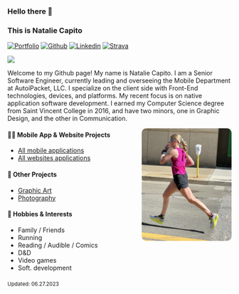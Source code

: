 ### Hello there 👋 
### This is Natalie Capito

[![Portfolio](https://img.shields.io/badge/-Github-000?style=flat&logo=Github&logoColor=white)](https://sleepylunadesigns.com/)
[![Github](https://img.shields.io/badge/-Github-000?style=flat&logo=Github&logoColor=white)](https://github.com/nataliecapito)
[![Linkedin](https://img.shields.io/badge/-LinkedIn-blue?style=flat&logo=Linkedin&logoColor=white)](https://www.linkedin.com/in/natalie-capito-33130112b/)
[![Strava](https://img.shields.io/badge/-Gmail-c14438?style=flat&logo=Gmail&logoColor=white)](https://www.strava.com/athletes/71219674)

<link rel="stylesheet" href="https://cdn.jsdelivr.net/gh/devicons/devicon@v2.15.1/devicon.min.css">
<p align="left">
    <div style="justify-content: flex-start; flex-direction: row; align-items: center; flex-wrap: wrap; display: flex;"> 
        <img src="https://cdn.jsdelivr.net/gh/devicons/devicon/icons/android/android-plain.svg" />
        <i class="devicon-androidstudio-plain colored"></i>
        <i class="devicon-apple-original colored"></i>
        <i class="devicon-atom-original colored"></i>
        <i class="devicon-bitbucket-original-wordmark colored"></i>
        <i class="devicon-chrome-plain-wordmark colored"></i>
        <i class="devicon-confluence-original-wordmark colored"></i>
        <i class="devicon-css3-plain-wordmark colored"></i>
        <i class="devicon-eslint-original-wordmark colored"></i>
        <i class="devicon-firebase-plain-wordmark colored"></i>
        <i class="devicon-firefox-plain-wordmark colored"></i>
        <i class="devicon-git-plain-wordmark colored"></i>
        <i class="devicon-github-original-wordmark colored"></i>
        <i class="devicon-gradle-plain-wordmark colored"></i>
        <i class="devicon-html5-plain-wordmark colored"></i>
        <i class="devicon-ie10-original colored"></i>
        <i class="devicon-javascript-plain colored"></i>
        <i class="devicon-jest-plain colored"></i>
        <i class="devicon-jira-plain colored"></i>
        <i class="devicon-nodejs-plain colored"></i>
        <i class="devicon-npm-original-wordmark colored"></i>
        <i class="devicon-objectivec-plain colored"></i>
        <i class="devicon-photoshop-plain colored"></i>
        <i class="devicon-react-original-wordmark colored"></i>
        <i class="devicon-redux-original colored"></i>
        <i class="devicon-safari-plain-wordmark colored"></i>
        <i class="devicon-sass-original colored"></i>
        <i class="devicon-slack-plain-wordmark colored"></i>
        <i class="devicon-sourcetree-original-wordmark colored"></i>
        <i class="devicon-swift-plain-wordmark colored"></i>
        <i class="devicon-trello-plain-wordmark colored"></i>
        <i class="devicon-typescript-plain colored"></i>
        <i class="devicon-vscode-plain colored"></i>
        <i class="devicon-xcode-plain colored"></i>
    </div>
</p>

Welcome to my Github page! My name is Natalie Capito. I am a Senior Software Engineer, currently leading and overseeing the Mobile Department at AutoiPacket, LLC. I specialize on the client side with Front-End technologies, devices, and platforms. My recent focus is on native application software development. I earned my Computer Science degree from Saint Vincent College in 2016, and have two minors, one in Graphic Design, and the other in Communication.

<img 
    align="right" 
    alt="img" 
    src="/images/run.png" 
    width="40%" 
    height="auto" 
    style="overflow: hidden; border-radius: 10px; margin: 0px; padding: 0px;"
/>

#### 👨‍💻 Mobile App & Website Projects
- [All mobile applications](https://github.com/nataliecapito/All-MobileApps)
- [All websites applications](https://github.com/nataliecapito/All-Websites)

#### 🌱 Other Projects 
- [Graphic Art](https://photos.app.goo.gl/bUb9qQmxvQ56SaYh6)
- [Photography](https://photos.app.goo.gl/enNMhKWtqmFwa5Aw5)

#### 🔭 Hobbies & Interests
- Family / Friends
- Running
- Reading / Audible / Comics
- D&D
- Video games
- Soft. development

<sub>Updated: 06.27.2023</sub>